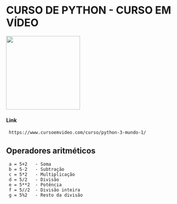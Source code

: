 # CURSO DE PYTHON - CURSO EM VÍDEO

<img src="https://cdn-icons-png.flaticon.com/512/2570/2570575.png" width="200" height="200" />

#### Link
     https://www.cursoemvideo.com/curso/python-3-mundo-1/

## Operadores aritméticos
```
 a = 5+2   - Soma
 b = 5-2   - Subtração
 c = 5*2   - Multiplicação
 d = 5/2   - Divisão
 e = 5**2  - Potência 
 f = 5//2  - Divisão inteira
 g = 5%2   - Resto da divisão
```